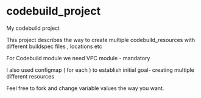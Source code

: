# codebuild_project
 My  codebuild project 
 
 This project describes the way to create multiple codebuild_resources with different buildspec files , locations etc 
 
 For Codebuild module we need VPC module - mandatory 
 
 I also used configmap ( for each ) to establish initial goal- creating multiple different resources

Feel free to fork and change variable values the way you want.
